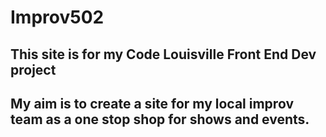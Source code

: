 # Improv502
## This site is for my Code Louisville Front End Dev project
## My aim is to create a site for my local improv team as a one stop shop for shows and events.